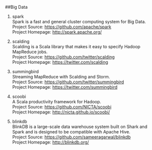 ##Big Data

1. spark   
Spark is a fast and general cluster computing system for Big Data.  
Project Source: https://github.com/apache/spark     
Project Homepage: http://spark.apache.org/  
 
1. scalding   
Scalding is a Scala library that makes it easy to specify Hadoop MapReduce jobs.   
Project Source: https://github.com/twitter/scalding    
Project Homepage: https://twitter.com/scalding  

1. summingbird    
Streaming MapReduce with Scalding and Storm.  
Project Source: https://github.com/twitter/summingbird     
Project Homepage: https://twitter.com/summingbird

1. scoobi    
A Scala productivity framework for Hadoop.       
Project Source: https://github.com/NICTA/scoobi        
Project Homepage: http://nicta.github.io/scoobi/

1. blinkdb    
BlinkDB is a large-scale data warehouse system built on Shark and Spark and is designed to be compatible with Apache Hive.     
Project Source: https://github.com/sameeragarwal/blinkdb          
Project Homepage: http://blinkdb.org/
   
